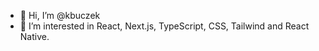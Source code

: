- 👋 Hi, I’m @kbuczek
- 👀 I’m interested in React, Next.js, TypeScript, CSS, Tailwind and React Native.
